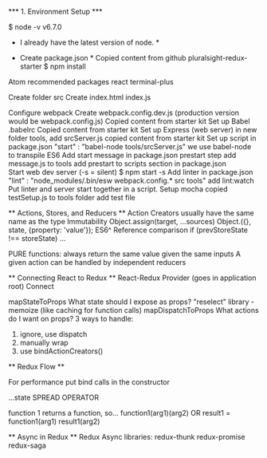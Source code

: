 *** 1. Environment Setup ***

$ node -v
  v6.7.0
* I already have the latest version of node. *

* Create package.json *
Copied content from github pluralsight-redux-starter
$ npm install

Atom recommended packages 
  react
  terminal-plus

Create folder src
Create index.html index.js

Configure webpack
Create webpack.config.dev.js (production version would be webpack.config.js)
  Copied content from starter kit
Set up Babel .babelrc
  Copied content from starter kit
Set up Express (web server)
  in new folder tools, add srcServer.js
  copied content from starter kit
Set up script in package.json
  "start" : "babel-node tools/srcServer.js"
  we use babel-node to transpile ES6
Add start message in package.json prestart step
  add message.js to tools
  add prestart to scripts section in package.json  
Start web dev server (-s = silent)
  $ npm start -s
Add linter in package.json 
  "lint" : "node_modules/.bin/esw webpack.config.* src tools"
  add lint:watch
Put linter and server start together in a script.
Setup mocha 
  copied testSetup.js to tools folder
  add test file

** Actions, Stores, and Reducers **
Action Creators usually have the same name as the type
Immutability
Object.assign(target, ...sources)
Object.({}, state, {property: 'value'});
ES6^
Reference comparison if (prevStoreState !== storeState) ...

PURE functions: always return the same value given the same inputs
A given action can  be handled by independent reducers

** Connecting React to Redux **
React-Redux
Provider (goes in application root)
Connect

mapStateToProps What state should I expose as props?
"reselect" library - memoize (like caching for function calls)
mapDispatchToProps What actions do I want on props?
 3 ways to handle:
 1. ignore, use dispatch
 2. manually wrap
 3. use bindActionCreators()

** Redux Flow **

For performance put bind calls in the constructor

...state SPREAD OPERATOR

function 1 returns a function, so...
  function1(arg1)(arg2)
  OR
  result1 = function1(arg1)
  result1(arg2)

** Async in Redux **
Redux Async libraries:
  redux-thunk redux-promise redux-saga


